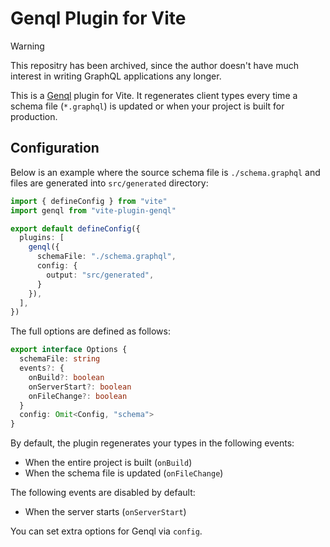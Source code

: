 # Genql Plugin for Vite

> [!WARNING]
> This repositry has been archived, since the author doesn't have much interest
> in writing GraphQL applications any longer.

This is a [Genql](https://github.com/remorses/genql) plugin for Vite. It
regenerates client types every time a schema file (`*.graphql`) is updated or
when your project is built for production.

## Configuration

Below is an example where the source schema file is `./schema.graphql` and files
are generated into `src/generated` directory:

``` typescript
import { defineConfig } from "vite"
import genql from "vite-plugin-genql"

export default defineConfig({
  plugins: [
    genql({
      schemaFile: "./schema.graphql",
      config: {
        output: "src/generated",
      }
    }),
  ],
})
```

The full options are defined as follows:

``` typescript
export interface Options {
  schemaFile: string
  events?: {
    onBuild?: boolean
    onServerStart?: boolean
    onFileChange?: boolean
  }
  config: Omit<Config, "schema">
}
```

By default, the plugin regenerates your types in the following events:

- When the entire project is built (`onBuild`)
- When the schema file is updated (`onFileChange`)

The following events are disabled by default:

- When the server starts (`onServerStart`)

You can set extra options for Genql via `config`.
